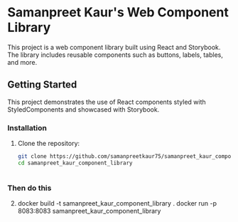 # Samanpreet Kaur's Web Component Library

This project is a web component library built using React and Storybook. The library includes reusable components such as buttons, labels, tables, and more.

## Getting Started

This project demonstrates the use of React components styled with StyledComponents and showcased with Storybook.

### Installation

1. Clone the repository:
   ```bash
   git clone https://github.com/samanpreetkaur75/samanpreet_kaur_component_library.git
   cd samanpreet_kaur_component_library
  

### Then do this 
2. docker build -t samanpreet_kaur_component_library .
docker run -p 8083:8083 samanpreet_kaur_component_library
